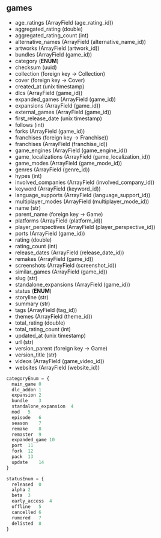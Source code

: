 ## games

- age_ratings (ArrayField (age_rating_id))
- aggregated_rating (double)
- aggregated_rating_count (int)
- alternative_names (ArrayField (alternative_name_id))
- artworks (ArrayField (artwork_id))
- bundles (ArrayField (game_id))
- category (**ENUM**)
- checksum (uuid)
- collection (foreign key -> Collection)
- cover (foreign key -> Cover)
- created_at (unix timestamp)
- dlcs (ArrayField (game_id))
- expanded_games (ArrayField (game_id))
- expansions (ArrayField (game_id))
- external_games (ArrayField (game_id))
- first_release_date (unix timestamp)
- follows (int)
- forks (ArrayField (game_id))
- franchises (foreign key -> Franchise))
- franchises (ArrayField (franchise_id))
- game_engines (ArrayField (game_engine_id))
- game_localizations (ArrayField (game_localization_id))
- game_modes (ArrayField (game_mode_id))
- genres (ArrayField (genre_id))
- hypes (int)
- involved_companies (ArrayField (involved_company_id))
- keyword (ArrayField (keyword_id))
- language_supports (ArrayField (language_support_id))
- multiplayer_modes (ArrayField (multiplayer_mode_id))
- name (str)
- parent_name (foreign key -> Game)
- platforms (ArrayField (platform_id))
- player_perspectives (ArrayField (player_perspective_id))
- ports (ArrayField (game_id))
- rating (double)
- rating_count (int)
- release_dates (ArrayField (release_date_id))
- remakes (ArrayField (game_id))
- screenshots (ArrayField (screenshot_id))
- similar_games (ArrayField (game_id))
- slug (str)
- standalone_expansions (ArrayField (game_id))
- status (**ENUM**)
- storyline (str)
- summary (str)
- tags (ArrayField (tag_id))
- themes (ArrayField (theme_id))
- total_rating (double)
- total_rating_count (int)
- updated_at (unix timestamp)
- url (str)
- version_parent (foreign key -> Game) 
- version_title (str)
- videos (ArrayField (game_video_id))
- websites (ArrayField (website_id))

```python
categoryEnum = {
  main_game	0
  dlc_addon	1
  expansion	2
  bundle	3
  standalone_expansion	4
  mod	5
  episode	6
  season	7
  remake	8
  remaster	9
  expanded_game	10
  port	11
  fork	12
  pack	13
  update	14
}
```

```python
statusEnum = {
  released	0
  alpha	2
  beta	3
  early_access	4
  offline	5
  cancelled	6
  rumored	7
  delisted	8
}
```
